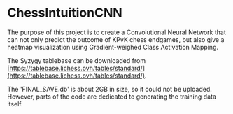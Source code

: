 # ChessIntuitionCNN

The purpose of this project is to create a Convolutional Neural Network that can not only predict the outcome of KPvK chess endgames, but also give a heatmap visualization using Gradient-weighed Class Activation Mapping.

The Syzygy tablebase can be downloaded from [https://tablebase.lichess.ovh/tables/standard/](https://tablebase.lichess.ovh/tables/standard/).

The 'FINAL_SAVE.db' is about 2GB in size, so it could not be uploaded. However, parts of the code are dedicated to generating the training data itself.